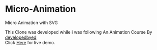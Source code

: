 # Micro-Animation
Micro Animation with SVG

This Clone was developed while i was following An Animation Course By <a href="https://developedbyed.com/courses">developedbyed</a> <br>
Click <a href="https://shaneilahi.github.io/iPhone/">Here</a> for live demo.
